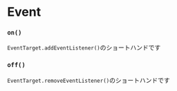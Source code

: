 # Event

### `on()`
`EventTarget.addEventListener()`のショートハンドです  
  
### `off()`
`EventTarget.removeEventListener()`のショートハンドです
